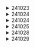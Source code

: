 <details>
<summary>241023</summary>
아이디어 기획 및 면담 (드론/실내지도)
</details>

<details>
<summary>241024</summary>

### 오늘 한일

- 경쟁사 분석
    - 네이버 지도 : 실내 길찾기 제공해 주지 않음, 단순 위치 제공
    - 카카오 지도 : 마찬가지
    - 그로우 맵스 : 현재 위치 추적 불가
- 기능 구체화
    - 사진 등록
        1. 이미지 전처리
        2. OCR & 이미지 세그먼테이션 → 상점명 또는 랜드마크 정보를 추출
        3. 추출된 정보를 기반으로 위치를 맵핑하여 지도에 반영
        4. 경로 추가를 통해 이동 가능한 구역 표시
    - 현재 위치 파악
        1. GPS로 대략적인 위치 수집
        2. GPS로 추정된 위치에서, 상점명 인식 or 랜드마크 매칭을 통해 더 세밀한 위치를 파악
        3. 자이로센서를 통해 사용자의 이동 방향 감지하여 방향 파악
    - 길 안내
        - 현재 위치부터 목적지까지 A*알고리즘으로 이동가능한 경로 길찾기
        - 사용자가 이동하는 방향에 따라 경로를 실시간으로 업데이트하며 안내

### 내일 할일

- ppt에 전처리 작업 전후 업로드
- 기능 명세서 작성 (구체적인 기술 명시)
- 테스트 해볼 수 있는것들 빠르게 테스트 (지도 맵핑 작업, 경로 따기)
- 컨님 회의
</details>

<details>
<summary>241024</summary>
주제 폭파
</details>

<details>
<summary>241025</summary>
주제 변경...?   

* 서비스명. 갤럭시 링크 (파닥이)
* 기능
    1. 알람 (기상시)   
        설정된 알람 시간에 구동
    
    2. 주인 맞이 (퇴근시)   
        도어락 센서 감지
       
    3. 집 순찰   
        장애물 탐지
* 너무 장난스러운 서비스가 되지는 않을까..? 다시 얘기 필요..
</details>

<details>
<summary>241028</summary>
</details>

<details>
<summary>241029</summary>
* API 연동규격서 작성
* 아키텍처 설계
* 스테이션 환경 테스트 (현재 진행중)
</details>




